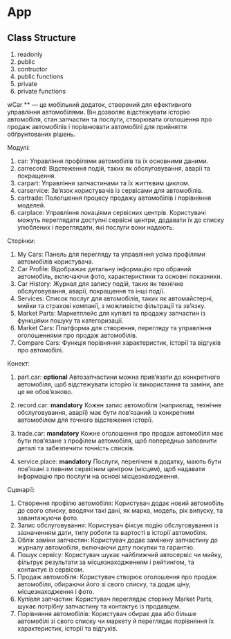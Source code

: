 # App

## Class Structure
1) readonly
2) public
3) contructor
4) public functions
5) private
6) private functions

wCar ** — це мобільний додаток, створений для ефективного управління автомобілями. Він дозволяє відстежувати історію автомобіля, стан запчастин та послуги, створювати оголошення про продаж автомобілів і порівнювати автомобілі для прийняття обґрунтованих рішень.

Модулі:
1. car: Управління профілями автомобілів та їх основними даними.
2. carrecord: Відстеження подій, таких як обслуговування, аварії та покращення.
3. carpart: Управління запчастинами та їх життєвим циклом.
4. carservice: Зв’язок користувачів із сервісами для автомобілів.
5. cartrade: Полегшення процесу продажу автомобілів і порівняння моделей.
6. carplace: Управління локаціями сервісних центрів. Користувачі можуть переглядати доступні сервісні центри, додавати їх до списку улюблених і переглядати, які послуги вони надають.

Сторінки:
1. My Cars: Панель для перегляду та управління усіма профілями автомобілів користувача.
2. Car Profile: Відображає детальну інформацію про обраний автомобіль, включаючи фото, характеристики та основні показники.
3. Car History: Журнал для запису подій, таких як технічне обслуговування, аварії, покращення та інші події.
4. Services: Список послуг для автомобілів, таких як автомайстерні, мийки та страхові компанії, з можливістю фільтрації та зв’язку.
5. Market Parts: Маркетплейс для купівлі та продажу запчастин із функціями пошуку та категоризації.
6. Market Cars: Платформа для створення, перегляду та управління оголошеннями про продаж автомобілів.
7. Compare Cars: Функція порівняння характеристик, історії та відгуків про автомобілі.


Конект:
1. part.car: **optional** Автозапчастини можна прив’язати до конкретного автомобіля, щоб відстежувати історію їх використання та заміни, але це не обов’язково.

2. record.car: **mandatory** Кожен запис автомобіля (наприклад, технічне обслуговування, аварії) має бути пов’язаний із конкретним автомобілем для точного відстеження історії.

3. trade.car: **mandatory** Кожне оголошення про продаж автомобіля має бути пов’язане з профілем автомобіля, щоб попередньо заповнити деталі та забезпечити точність списків.

4. service.place: **mandatory** Послуги, перелічені в додатку, мають бути пов’язані з певним сервісним центром (місцем), щоб надавати інформацію про послуги на основі місцезнаходження.


Сценарії:
1. Створення профілю автомобіля: Користувач додає новий автомобіль до свого списку, вводячи такі дані, як марка, модель, рік випуску, та завантажуючи фото.
2. Запис обслуговування: Користувач фіксує подію обслуговування із зазначенням дати, типу роботи та вартості в історії автомобіля.
3. Облік заміни запчастин: Користувач додає замінену запчастину до журналу автомобіля, включаючи дату покупки та гарантію.
4. Пошук сервісу: Користувач шукає найближчий автосервіс чи мийку, фільтрує результати за місцезнаходженням і рейтингом, та контактує із сервісом.
5. Продаж автомобіля: Користувач створює оголошення про продаж автомобіля, обираючи його зі свого списку, та додає ціну, місцезнаходження і фото.
6. Купівля запчастин: Користувач переглядає сторінку Market Parts, шукає потрібну запчастину та контактує із продавцем.
7. Порівняння автомобілів: Користувач обирає два або більше автомобілі зі свого списку чи маркету й переглядає порівняння їх характеристик, історії та відгуків.
